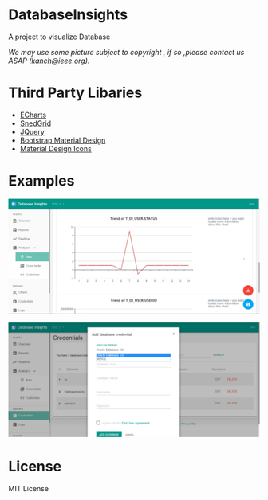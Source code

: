 # DatabaseInsights
A project to visualize Database


*We may use some picture subject to copyright , if so ,please contact us ASAP (kanch@ieee.org).*


# Third Party Libaries

* [ECharts](http://echarts.baidu.com/index.html)
* [SnedGrid](https://sendgrid.com)
* [JQuery](http://jquery.com)
* [Bootstrap Material Design](https://fezvrasta.github.io/bootstrap-material-design/docs/4.0/bootstrap-components/card/)
* [Material Design Icons](https://material.io/tools/icons/?style=baseline)

# Examples


![example1](https://raw.githubusercontent.com/ankanch/DatabaseInsights/master/docs/images/p1.png)

![example1](https://raw.githubusercontent.com/ankanch/DatabaseInsights/master/docs/images/p2.png)

# License
MIT License


